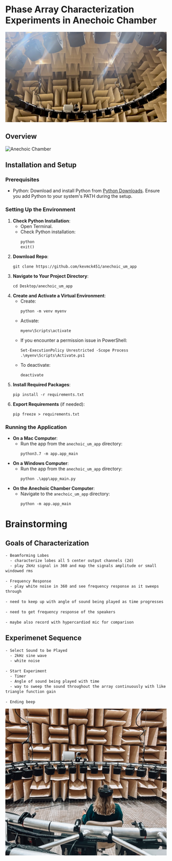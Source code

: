 # Phase Array Characterization Experiments in Anechoic Chamber 

![Anechoic Chamber](media/anechoic_chamber_1.jpg)

## Overview

![Anechoic Chamber](media/array_char_app_controller.jpg)


## Installation and Setup

### Prerequisites
- Python: Download and install Python from [Python Downloads](https://www.python.org/downloads/). Ensure you add Python to your system's PATH during the setup.

### Setting Up the Environment
1. **Check Python Installation**:
   - Open Terminal.
   - Check Python installation:
     ```
     python
     exit()
     ```
3. **Download Repo**:
   ```
   git clone https://github.com/kevmck451/anechoic_um_app
   ```
4. **Navigate to Your Project Directory**:
   ```
   cd Desktop/anechoic_um_app
   ```
5. **Create and Activate a Virtual Environment**:
   - Create:
     ```
     python -m venv myenv
     ```
   - Activate:
     ```
     myenv\Scripts\activate
     ```
   - If you encounter a permission issue in PowerShell:
     ```
     Set-ExecutionPolicy Unrestricted -Scope Process
     .\myenv\Scripts\Activate.ps1
     ```
   - To deactivate:
     ```
     deactivate
     ```
6. **Install Required Packages**:
   ```
   pip install -r requirements.txt
   ```
7. **Export Requirements** (if needed):
   ```
   pip freeze > requirements.txt
   ```

### Running the Application
- **On a Mac Computer**:
  - Run the app from the `anechoic_um_app` directory:
    ```
    python3.7 -m app.app_main
    ```
- **On a Windows Computer**:
  - Run the app from the `anechoic_um_app` directory:
    ```
    python .\app\app_main.py
    ```
- **On the Anechoic Chamber Computer**:
  - Navigate to the `anechoic_um_app` directory:
    ```
    python -m app.app_main
    ```






















# Brainstorming


## Goals of Characterization
    - Beamforming Lobes
      - characterize lobes all 5 center output channels (2d)
      - play 2kHz signal in 360 and map the signals amplitude or small windowed rms

    - Frequency Response
      - play white noise in 360 and see frequency response as it sweeps through

    - need to keep up with angle of sound being played as time progresses 

    - need to get frequency response of the speakers 

    - maybe also record with hypercardiod mic for comparison


## Experimenet Sequence
    - Select Sound to be Played
      - 2kHz sine wave
      - white noise

    - Start Experiment
      - Timer
      - Angle of sound being played with time
      - way to sweep the sound throughout the array continuously with like triangle function gain

    - Ending beep






![Anechoic Chamber](media/participant_example_1.jpg)







